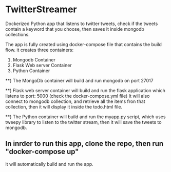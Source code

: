 # TwitterStreamer
Dockerized Python app that listens to twitter tweets, check if the tweets contain a keyword that you choose, then saves it inside mongodb collections.

The app is fully created using docker-compose file that contains the build flow.
it creates three containers:

  1. Mongodb Container
  2. Flask Web server Container
  3. Python Container 

**) The MongoDb container will build and run mongodb on port 27017

**) Flask web server container will build and run the flask application which listens to port: 5000 (check the docker-compose.yml file)
It will also connect to mongodb collection, and retrieve all the items fron that collection, then it will display it inside the todo.html file.

**) The Python container will build and run the myapp.py script, which uses tweepy library to listen to the twitter stream, then it will save the tweets to mongodb.

## In inrder to run this app, clone the repo, then run "docker-compose up"
it will automatically build and run the app.

